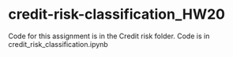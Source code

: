 # credit-risk-classification_HW20

Code for this assignment is in the Credit risk folder. Code is in credit_risk_classification.ipynb
